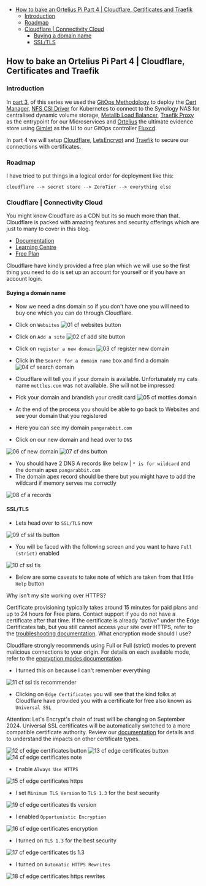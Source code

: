 - [How to bake an Ortelius Pi Part 4 | Cloudflare, Certificates and Traefik](#how-to-bake-an-ortelius-pi-part-4--cloudflare-certificates-and-traefik)
  - [Introduction](#introduction)
  - [Roadmap](#roadmap)
  - [Cloudflare | Connectivity Cloud](#cloudflare--connectivity-cloud)
    - [Buying a domain name](#buying-a-domain-name)
    - [SSL/TLS](#ssltls)

## How to bake an Ortelius Pi Part 4 | Cloudflare, Certificates and Traefik

### Introduction

In [part 3](https://ortelius.io/blog/2024/04/09/how-to-bake-an-ortelius-pi-part-3--the-gitops-configuration/), of this series we used the [GitOps Methodology](https://opengitops.dev/) to deploy the [Cert Manager](https://cert-manager.io/), [NFS CSI Driver](https://github.com/kubernetes-csi/csi-driver-nfs) for Kubernetes to connect to the Synology NAS for centralised dynamic volume storage, [Metallb Load Balancer](https://metallb.universe.tf/), [Traefik Proxy](https://traefik.io/) as the entrypoint for our Microservices and [Ortelius](https://ortelius.io/) the ultimate evidence store using [Gimlet](https://gimlet.io/) as the UI to our GitOps controller [Fluxcd](https://fluxcd.io/).

In part 4 we will setup [Cloudflare](https://www.cloudflare.com/en-gb/), [LetsEncrypt](https://letsencrypt.org/) and [Traefik](https://traefik.io) to secure our connections with certificates.

### Roadmap

I have tried to put things in a logical order for deployment like this:

`cloudflare --> secret store --> ZeroTier --> everything else`

### Cloudflare | Connectivity Cloud

You might know Cloudflare as a CDN but its so much more than that. Cloudflare is packed with amazing features and security offerings which are just to many to cover in this blog.

- [Documentation](https://developers.cloudflare.com/)
- [Learning Centre](https://www.cloudflare.com/en-gb/learning/)
- [Free Plan](https://www.cloudflare.com/plans/free/)

Cloudflare have kindly provided a free plan which we will use so the first thing you need to do is set up an account for yourself or if you have an account login.

#### Buying a domain name

- Now we need a dns domain so if you don't have one you will need to buy one which you can do through Cloudflare.

- Click on `Websites`
![01 cf websites button](images/how-to-bake-an-ortelius-pi/part04/01-cf-websites-button.png)

- Click on `Add a site`
![02 cf add site button](images/how-to-bake-an-ortelius-pi/part04/02-cf-add-site-button.png)

- Click on `register a new domain`
![03 cf register new domain](images/how-to-bake-an-ortelius-pi/part04/03-cf-register-new-domain.png)

- Click in the `Search for a domain name` box and find a domain
![04 cf search domain](images/how-to-bake-an-ortelius-pi/part04/04-cf-search-domain.png)

- Cloudflare will tell you if your domain is available. Unfortunately my cats name `mottles.com` was not available. She will not be impressed
- Pick your domain and brandish your credit card
![05 cf mottles domain](images/how-to-bake-an-ortelius-pi/part04/05-cf-mottles-domain.png)

- At the end of the process you should be able to go back to Websites and see your domain that you registered
- Here you can see my domain `pangarabbit.com`
- Click on our new domain and head over to `DNS`

![06 cf new domain](images/how-to-bake-an-ortelius-pi/part04/06-cf-new-domain.png)
![07 cf dns button](images/how-to-bake-an-ortelius-pi/part04/07-cf-dns-button.png)

- You should have 2 DNS A records like below | `* is for wildcard` and the domain apex `pangarabbit.com`
- The domain apex record should be there but you might have to add the wildcard if memory serves me correctly

![08 cf a records](images/how-to-bake-an-ortelius-pi/part04/08-cf-a-records.png)

#### SSL/TLS

- Lets head over to `SSL/TLS` now

![09 cf ssl tls button](images/how-to-bake-an-ortelius-pi/part04/09-cf-ssl-tls-button.png)

- You will be faced with the following screen and you want to have `Full (strict)` enabled

![10 cf ssl tls](images/how-to-bake-an-ortelius-pi/part04/10-cf-ssl-tls.png)

- Below are some caveats to take note of which are taken from that little `Help` button

Why isn’t my site working over HTTPS?

Certificate provisioning typically takes around 15 minutes for paid plans and up to 24 hours for Free plans. Contact support if you do not have a certificate after that time. If the certificate is already “active” under the Edge Certificates tab, but you still cannot access your site over HTTPS, refer to the [troubleshooting documentation](https://developers.cloudflare.com/ssl/troubleshooting/).
What encryption mode should I use?

Cloudflare strongly recommends using Full or Full (strict) modes to prevent malicious connections to your origin. For details on each available mode, refer to the [encryption modes documentation](https://developers.cloudflare.com/ssl/origin-configuration/ssl-modes/).

- I turned this on because I can't remember everything

![11 cf ssl tls recommender](images/how-to-bake-an-ortelius-pi/part04/11-cf-ssl-tls-recommender.png)

- Clicking on `Edge Certificates` you will see that the kind folks at Cloudflare have provided you with a certificate for free also known as `Universal SSL`

Attention: Let's Encrypt's chain of trust will be changing on September 2024. Universal SSL certificates will be automatically switched to a more compatible certificate authority. Review our [documentation](https://developers.cloudflare.com/ssl/reference/migration-guides/lets-encrypt-chain/#lets-encrypt-chain-update) for details and to understand the impacts on other certificate types.

![12 cf edge certificates button](images/how-to-bake-an-ortelius-pi/part04/12-cf-edge-certificates-button.png)
![13 cf edge certificates button](images/how-to-bake-an-ortelius-pi/part04/13-cf-edge-certificates.png)
![14 cf edge certificates note](images/how-to-bake-an-ortelius-pi/part04/14-cf-edge-certificates-note.png)

- Enable `Always Use HTTPS`

![15 cf edge certificates https](images/how-to-bake-an-ortelius-pi/part04/15-cf-edge-certificates-https.png)

- I set `Minimum TLS Version` to `TLS 1.3` for the best security

![19 cf edge certificates tls version ](images/how-to-bake-an-ortelius-pi/part04/19-cf-edge-certificates-tls-version.png)

- I enabled `Opportunistic Encryption`

![16 cf edge certificates encryption ](images/how-to-bake-an-ortelius-pi/part04/16-cf-edge-certificates-encryption.png)

- I turned on `TLS 1.3` for the best security

![17 cf edge certificates tls 1.3 ](images/how-to-bake-an-ortelius-pi/part04/17-cf-edge-certificates-tls1-3.png)

- I turned on `Automatic HTTPS Rewrites`

![18 cf edge certificates https rewrites ](images/how-to-bake-an-ortelius-pi/part04/18-cf-edge-certificates-https-rewrites.png)

